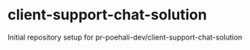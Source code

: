 # client-support-chat-solution

Initial repository setup for pr-poehali-dev/client-support-chat-solution